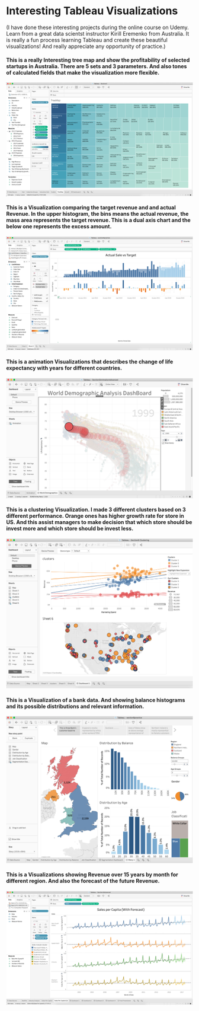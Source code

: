 # Interesting Tableau Visualizations

(I have done these interesting projects during the online course on Udemy. Learn from a great data scientst instructor Kirill Eremenko from Australia. It is really a fun process learning Tableau and create these beautiful visualizations! And really appreciate any opportunity of practice.)
#### This is a really Interesting tree map and show the profitability of selected startups in Australia. There are 5 sets and 3 parameters. And also tones of calculated fields that make the visualization more flexible.
![](Tree_map_show_highest_growth.png)

#### This is a Visualization comparing the target revenue and and actual Revenue. In the upper histogram, the bins means the actual revenue, the mass area represents the target revenue. This is a dual axis chart and the below one represents the excess amount.
![](Actual_Sale_with_target.png)

#### This is a animation Visualizations that describes the change of life expectancy with years for different countries.

![](Population_animation.png)


#### This is a clustering Visualization. I made 3 different clusters based on 3 different performance. Orange ones has higher growth rate for store in US. And this assist managers to make decision that which store should be invest more and which store should be invest less.

![](Cluster_combination.png)

#### This is a Visualization of a bank data. And showing balance histograms and its possible distributions and relevant information.
![](Bank_Balance_Story_Board.png)


#### This is a Visualizations showing Revenue over 15 years by month for different region. And also the forecast of the future Revenue.

![](Sales_by_region_and_foreacst.png)
